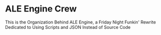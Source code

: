 # ALE Engine Crew

This is the Organization Behind ALE Engine, a Friday Night Funkin' Rewrite Dedicated to Using Scripts and JSON Instead of Source Code
